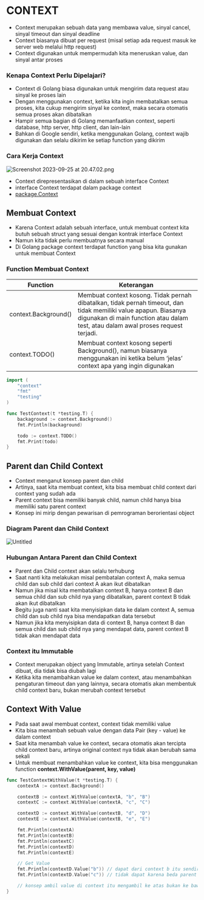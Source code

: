 # CONTEXT

- Context merupakan sebuah data yang membawa value, sinyal cancel, sinyal timeout dan sinyal deadline
- Context biasanya dibuat per request (misal setiap ada request masuk ke server web melalui http request)
- Context digunakan untuk mempermudah kita meneruskan value, dan sinyal antar proses

### ****Kenapa Context Perlu Dipelajari?****

- Context di Golang biasa digunakan untuk mengirim data request atau sinyal ke proses lain
- Dengan menggunakan context, ketika kita ingin membatalkan semua proses, kita cukup mengirim sinyal ke context, maka secara otomatis semua proses akan dibatalkan
- Hampir semua bagian di Golang memanfaatkan context, seperti database, http server, http client, dan lain-lain
- Bahkan di Google sendiri, ketika menggunakan Golang, context wajib digunakan dan selalu dikirim ke setiap function yang dikirim

### Cara Kerja Context

![Screenshot 2023-09-25 at 20.47.02.png](https://prod-files-secure.s3.us-west-2.amazonaws.com/9c936ff6-1acb-4784-9742-4ed60015634e/42326616-7200-425b-bc6f-211382f12c4e/Screenshot_2023-09-25_at_20.47.02.png)

- Context direpresentasikan di dalam sebuah interface Context
- interface Context terdapat dalam package context
- [package.Context](https://golang.org/pkg/context/)

## Membuat Context

- Karena Context adalah sebuah interface, untuk membuat context kita butuh sebuah struct yang sesuai dengan kontrak interface Context
- Namun kita tidak perlu membuatnya secara manual
- Di Golang package context terdapat function yang bisa kita gunakan untuk membuat Context

### ****Function Membuat Context****

| Function | Keterangan |
| --- | --- |
| context.Background() | Membuat context kosong. Tidak pernah dibatalkan, tidak pernah timeout, dan tidak memiliki value apapun. Biasanya digunakan di main function atau dalam test, atau dalam awal proses request terjadi. |
| context.TODO() | Membuat context kosong seperti Background(), namun biasanya menggunakan ini ketika belum ‘jelas’ context apa yang ingin digunakan |

```go
import (
	"context"
	"fmt"
	"testing"
)

func TestContext(t *testing.T) {
	backaground := context.Background()
	fmt.Println(backaground)

	todo := context.TODO()
	fmt.Print(todo)
}
```

## ****Parent dan Child Context****

- Context menganut konsep parent dan child
- Artinya, saat kita membuat context, kita bisa membuat child context dari context yang sudah ada
- Parent context bisa memiliki banyak child, namun child hanya bisa memiliki satu parent context
- Konsep ini mirip dengan pewarisan di pemrograman berorientasi object

### ****Diagram Parent dan Child Context****

![Untitled](https://prod-files-secure.s3.us-west-2.amazonaws.com/9c936ff6-1acb-4784-9742-4ed60015634e/1d1c22ff-5d2e-4eac-8bb2-d1e32bd59d52/Untitled.png)

### ****Hubungan Antara Parent dan Child Context****

- Parent dan Child context akan selalu terhubung
- Saat nanti kita melakukan misal pembatalan context A, maka semua child dan sub child dari context A akan ikut dibatalkan
- Namun jika misal kita membatalkan context B, hanya context B dan semua child dan sub child nya yang dibatalkan, parent context B tidak akan ikut dibatalkan
- Begitu juga nanti saat kita menyisipkan data ke dalam context A, semua child dan sub child nya bisa mendapatkan data tersebut
- Namun jika kita menyisipkan data di context B, hanya context B dan semua child dan sub child nya yang mendapat data, parent context B tidak akan mendapat data

### Context itu Immutable

- Context merupakan object yang Immutable, artinya setelah Context dibuat, dia tidak bisa diubah lagi
- Ketika kita menambahkan value ke dalam context, atau menambahkan pengaturan timeout dan yang lainnya, secara otomatis akan membentuk child context baru, bukan merubah context tersebut

## Context With Value

- Pada saat awal membuat context, context tidak memiliki value
- Kita bisa menambah sebuah value dengan data Pair (key - value) ke dalam context
- Saat kita menambah value ke context, secara otomatis akan tercipta child context baru, artinya original context nya tidak akan berubah sama sekali
- Untuk membuat menambahkan value ke context, kita bisa menggunakan function **context.WithValue(parent, key, value)**

```go
func TestContextWithValue(t *testing.T) {
	contextA := context.Background()

	contextB := context.WithValue(contextA, "b", "B")
	contextC := context.WithValue(contextA, "c", "C")

	contextD := context.WithValue(contextB, "d", "D")
	contextE := context.WithValue(contextB, "e", "E")

	fmt.Println(contextA)
	fmt.Println(contextB)
	fmt.Println(contextC)
	fmt.Println(contextD)
	fmt.Println(contextE)

	// Get Value
	fmt.Println(contextD.Value("b")) // dapat dari context b itu sendiri
	fmt.Println(contextD.Value("c")) // tidak dapat karena beda parent

	// konsep ambil value di context itu mengambil ke atas bukan ke bawah
}
```